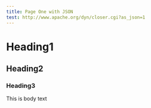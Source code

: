 ```yaml
---
title: Page One with JSON
test: http://www.apache.org/dyn/closer.cgi?as_json=1
---
```

# Heading1

## Heading2

### Heading3

This is body text
